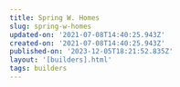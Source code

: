 ```yaml
---
title: Spring W. Homes
slug: spring-w-homes
updated-on: '2021-07-08T14:40:25.943Z'
created-on: '2021-07-08T14:40:25.943Z'
published-on: '2023-12-05T18:21:52.835Z'
layout: '[builders].html'
tags: builders
---
```



